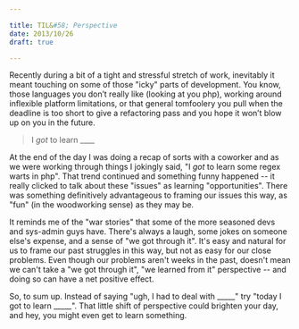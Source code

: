 ```yaml
---

title: TIL&#58; Perspective
date: 2013/10/26
draft: true

---
```


Recently during a bit of a tight and stressful stretch of work, inevitably it meant touching on some of those "icky" parts of development. You know, those languages you don’t really like (looking at you php), working around inflexible platform limitations, or that general tomfoolery you pull when the deadline is too short to give a refactoring pass and you hope it won’t blow up on you in the future.

> I *got* to learn ____

At the end of the day I was doing a recap of sorts with a coworker and as we were working through things I jokingly said, "I *got* to learn some regex warts in php". That trend continued and something funny happened -- it really clicked to talk about these "issues" as learning "opportunities". There was something definitively advantageous to framing our issues this way, as "fun" (in the woodworking sense) as they may be.

It reminds me of the "war stories" that some of the more seasoned devs and sys-admin guys have. There's always a laugh, some jokes on someone else's expense, and a sense of "we got through it". It's easy and natural for us to frame our past struggles in this way, but not as easy for our close problems. Even though our problems aren't weeks in the past, doesn't mean we can't take a "we got through it", "we learned from it" perspective -- and doing so can have a net positive effect.

So, to sum up. Instead of saying "ugh, I had to deal with \_\_\_\_\_" try "today I got to learn \_\_\_\_\_". That little shift of perspective could brighten your day, and hey, you might even get to learn something.